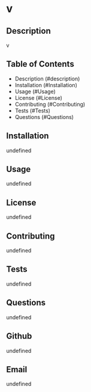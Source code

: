 # v
  

## Description
v

## Table of Contents
- Description (#description)
- Installation (#Installation)
- Usage (#Usage)
- License (#License)
- Contributing (#Contributing)
- Tests (#Tests)
- Questions (#Questions)
            
## Installation
undefined

## Usage
undefined

## License
undefined

## Contributing
undefined

## Tests
undefined

## Questions
undefined

## Github
undefined

## Email
undefined